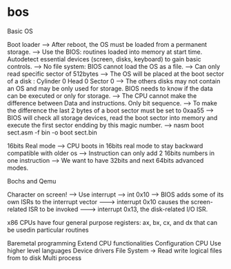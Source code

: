 # bos
Basic OS

Boot loader
--> After reboot, the OS must be loaded from a permanent storage.
--> Use the BIOS: routines loaded into memory at start time. Autodetect essential devices (screen, disks, keyboard) to gain basic controls.
--> No file system: BIOS cannot load the OS as a file.
--> Can only read specific sector of 512bytes
--> The OS will be placed at the boot sector of a disk : Cylinder 0 Head 0 Sector 0
--> The others disks may not contain an OS and may be only used for storage. BIOS needs to know if the data can be executed or only for storage.
--> The CPU cannot make the difference between Data and instructions. Only bit sequence.
--> To make the difference the last 2 bytes of a boot sector must be set to 0xaa55
--> BIOS will check all storage devices, read the boot sector into memory and execute the first sector endding by this magic number.
--> nasm boot sect.asm -f bin -o boot sect.bin

16bits Real mode
--> CPU boots in 16bits real mode to stay backward compatible with older os
--> Instruction can only add 2 16bits numbers in one instruction
--> We want to have 32bits and next 64bits advanced modes.

Bochs and Qemu


Character on screen!
--> Use interrupt
--> int 0x10
--> BIOS adds some of its own ISRs to the interrupt vector
---> interrupt 0x10 causes the screen-related ISR to be invoked
---> interrupt 0x13, the disk-related I/O ISR.

x86 CPUs have four general purpose registers: ax, bx, cx, and dx
that can be usedin particular routines




Baremetal programming
Extend CPU functionalities
Configuration CPU
Use higher level languages
Device drivers
File System
-> Read write logical files from to disk
Multi process
